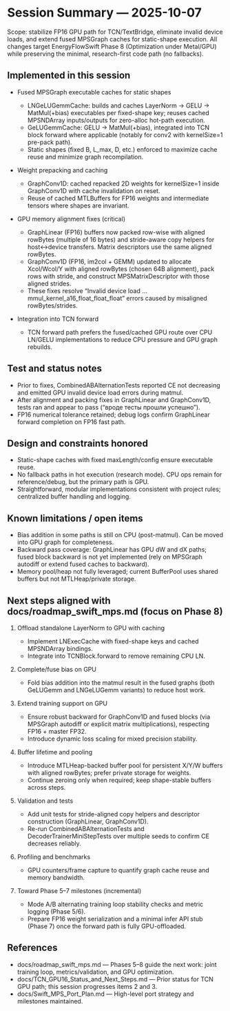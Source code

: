 # Session Summary — 2025-10-07

Scope: stabilize FP16 GPU path for TCN/TextBridge, eliminate invalid device loads, and extend fused MPSGraph caches for static-shape execution. All changes target EnergyFlowSwift Phase 8 (Optimization under Metal/GPU) while preserving the minimal, research-first code path (no fallbacks).

## Implemented in this session

- Fused MPSGraph executable caches for static shapes

  - LNGeLUGemmCache: builds and caches LayerNorm → GELU → MatMul(+bias) executables per fixed-shape key; reuses cached MPSNDArray inputs/outputs for zero-alloc hot-path execution.
  - GeLUGemmCache: GELU → MatMul(+bias), integrated into TCN block forward where applicable (notably for conv2 with kernelSize=1 pre-pack path).
  - Static shapes (fixed B, L_max, D, etc.) enforced to maximize cache reuse and minimize graph recompilation.

- Weight prepacking and caching

  - GraphConv1D: cached repacked 2D weights for kernelSize=1 inside GraphConv1D with cache invalidation on reset.
  - Reuse of cached MTLBuffers for FP16 weights and intermediate tensors where shapes are invariant.

- GPU memory alignment fixes (critical)

  - GraphLinear (FP16) buffers now packed row-wise with aligned rowBytes (multiple of 16 bytes) and stride-aware copy helpers for host↔device transfers. Matrix descriptors use the same aligned rowBytes.
  - GraphConv1D (FP16, im2col + GEMM) updated to allocate Xcol/Wcol/Y with aligned rowBytes (chosen 64B alignment), pack rows with stride, and construct MPSMatrixDescriptor with those aligned strides.
  - These fixes resolve “Invalid device load … mmul_kernel_a16_float_float_float” errors caused by misaligned rowBytes/strides.

- Integration into TCN forward
  - TCN forward path prefers the fused/cached GPU route over CPU LN/GELU implementations to reduce CPU pressure and GPU graph rebuilds.

## Test and status notes

- Prior to fixes, CombinedABAlternationTests reported CE not decreasing and emitted GPU invalid device load errors during matmul.
- After alignment and packing fixes in GraphLinear and GraphConv1D, tests ran and appear to pass (“вроде тесты прошли успешно”).
- FP16 numerical tolerance retained; debug logs confirm GraphLinear forward completion on FP16 fast path.

## Design and constraints honored

- Static-shape caches with fixed maxLength/config ensure executable reuse.
- No fallback paths in hot execution (research mode). CPU ops remain for reference/debug, but the primary path is GPU.
- Straightforward, modular implementations consistent with project rules; centralized buffer handling and logging.

## Known limitations / open items

- Bias addition in some paths is still on CPU (post-matmul). Can be moved into GPU graph for completeness.
- Backward pass coverage: GraphLinear has GPU dW and dX paths; fused block backward is not yet implemented (rely on MPSGraph autodiff or extend fused caches to backward).
- Memory pool/heap not fully leveraged; current BufferPool uses shared buffers but not MTLHeap/private storage.

## Next steps aligned with docs/roadmap_swift_mps.md (focus on Phase 8)

1. Offload standalone LayerNorm to GPU with caching

   - Implement LNExecCache with fixed-shape keys and cached MPSNDArray bindings.
   - Integrate into TCNBlock.forward to remove remaining CPU LN.

2. Complete/fuse bias on GPU

   - Fold bias addition into the matmul result in the fused graphs (both GeLUGemm and LNGeLUGemm variants) to reduce host work.

3. Extend training support on GPU

   - Ensure robust backward for GraphConv1D and fused blocks (via MPSGraph autodiff or explicit matrix multiplications), respecting FP16 + master FP32.
   - Introduce dynamic loss scaling for mixed precision stability.

4. Buffer lifetime and pooling

   - Introduce MTLHeap-backed buffer pool for persistent X/Y/W buffers with aligned rowBytes; prefer private storage for weights.
   - Continue zeroing only when required; keep shape-stable buffers across steps.

5. Validation and tests

   - Add unit tests for stride-aligned copy helpers and descriptor construction (GraphLinear, GraphConv1D).
   - Re-run CombinedABAlternationTests and DecoderTrainerMiniStepTests over multiple seeds to confirm CE decreases reliably.

6. Profiling and benchmarks

   - GPU counters/frame capture to quantify graph cache reuse and memory bandwidth.

7. Toward Phase 5–7 milestones (incremental)
   - Mode A/B alternating training loop stability checks and metric logging (Phase 5/6).
   - Prepare FP16 weight serialization and a minimal infer API stub (Phase 7) once the forward path is fully GPU-offloaded.

## References

- docs/roadmap_swift_mps.md — Phases 5–8 guide the next work: joint training loop, metrics/validation, and GPU optimization.
- docs/TCN_GPU16_Status_and_Next_Steps.md — Prior status for TCN GPU path; this session progresses items 2 and 3.
- docs/Swift_MPS_Port_Plan.md — High-level port strategy and milestones maintained.
